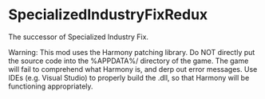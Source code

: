 # SpecializedIndustryFixRedux
The successor of Specialized Industry Fix.

Warning: This mod uses the Harmony patching library. Do NOT directly put the source code into the %APPDATA%/ directory of the game. The game will fail to comprehend what Harmony is, and derp out error messages. Use IDEs (e.g. Visual Studio) to properly build the .dll, so that Harmony will be functioning appropriately.
